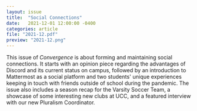 ```yaml
---
layout: issue
title:  "Social Connections"
date:   2021-12-01 12:00:00 -0400
categories: article
file: "2021-12.pdf"
preview: "2021-12.png"
---
```


This issue of *Convergence* is about forming and maintaining social connections. It starts with an opinion piece regarding the advantages of Discord and its current status on campus, followed by an introduction to Mattermost as a social platform and two students' unique experiences keeping in touch with friends outside of school during the pandemic. The issue also includes a season recap for the Varsity Soccer Team, a showcase of some interesting new clubs at UCC, and a featured interview with our new Pluralism Coordinator. 